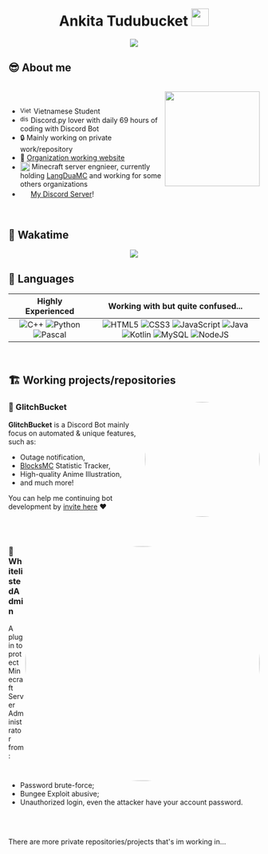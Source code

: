 <h1 align="center"><b>Ankita Tudubucket </b><img src="https://emoji.discadia.com/emojis/1db05588-c291-4e75-9248-9f87cadabd72.PNG" width="35"></h1>
<p align="center">
  <a href="https://github.com/DenverCoder1/readme-typing-svg"><img src="https://readme-typing-svg.herokuapp.com?font=Time+New+Roman&color=cyan&size=25&center=true&vCenter=true&width=600&height=100&lines=Minecraft+PvP+Enjoyer;Minecraft+Server+Engnieer;Discord+Bot+Developer;Providing+Automatic+Solution;Trying+to+learn+new+stuff"></a>
</p>
	
## 😎 **About me**

<div>
<br>
  
<img src="https://cdn.discordapp.com/attachments/982903208622034995/1071332066131722262/do-vu-mah-tu.png" width="190" align="right"/>

<br>

- <sub><img src="https://cdn.discordapp.com/attachments/1146791086682030159/1153953344403025980/vn.png" alt="Vietnamese Flag" width="23" height="17"/></sub> Vietnamese Student
- <sub><img src="https://cdn.discordapp.com/attachments/1146791086682030159/1153958933564755998/discordpy.png" alt="discordpy icon" width="17"/></sub> Discord.py lover with daily 69 hours of coding with Discord Bot
- 🔒 Mainly working on private work/repository
- 🥥 [Organization working website](https://langdua.net)
- <sub><img src="https://cdn.discordapp.com/attachments/967645916658036746/1071662340505882634/minecraft.png" alt="discordpy icon" width="19"/></sub> Minecraft server engnieer, currently holding [LangDuaMC](https://langdua.net) and working for some others organizations
- <img style="width:17px; height:auto;" src="https://cdn.discordapp.com/attachments/967645916658036746/1071615538339516478/636e0a6a49cf127bf92de1e2_icon_clyde_blurple_RGB.png"> [My Discord Server](https://langdua.net/discord)!

<br>

</div>

## 🛌 **Wakatime**
<div align="center">
<img src="https://wakatime.com/share/@tudubucket/21e51a7a-7378-4915-898a-eaa08e98be67.png" />
	
</div>

## 📑 **Languages**

| Highly Experienced | Working with but quite confused... |
| :---: | :---: |
| ![C++](https://img.shields.io/badge/C++%20-%2300599C.svg?style=for-the-badge&logo=c%2B%2B&logoColor=white) ![Python](https://img.shields.io/badge/Python%20-%2314354C.svg?style=for-the-badge&logo=python&logoColor=white) ![Pascal](https://img.shields.io/badge/Pascal-FE7A16?style=for-the-badge&logo=polars&logoColor=white) | ![HTML5](https://img.shields.io/badge/HTML5%20-%23E34F26.svg?style=for-the-badge&logo=html5&logoColor=white) ![CSS3](https://img.shields.io/badge/CSS%20-%231572B6.svg?style=for-the-badge&logo=css3&logoColor=white) ![JavaScript](https://img.shields.io/badge/JavaScript%20-%23F7DF1E.svg?style=for-the-badge&logo=javascript&logoColor=black) ![Java](https://img.shields.io/badge/Java%20-red.svg?style=for-the-badge&logo=openjdk&logoColor=black) ![Kotlin](https://img.shields.io/badge/Kotlin%20-purple.svg?style=for-the-badge&logo=kotlin&logoColor=white) ![MySQL](https://img.shields.io/badge/MySQL-00000F?style=for-the-badge&logo=mysql&logoColor=white) ![NodeJS](https://img.shields.io/badge/Node.js-43853D?style=for-the-badge&logo=node.js&logoColor=white) |
<br>

## 🏗️ **Working projects/repositories**
<div>
  <img src="https://cdn.discordapp.com/attachments/1096028188976619523/1120017495517036654/104169263_p1.png" height="auto" width="230" align="right" style="border-radius:50%"/>

### 🤖 GlitchBucket
**GlitchBucket** is a Discord Bot mainly focus on automated & unique features, such as: 
- Outage notification,
- [BlocksMC](https://blocksmc.com) Statistic Tracker,
- High-quality Anime Illustration,
- and much more!

You can help me continuing bot development by [invite here](https://discord.com/api/oauth2/authorize?client_id=1103932552701550622&permissions=52664888455159&scope=bot%20applications.commands) ❤
</div><br><br>
<div>
  <img src="https://cdn.discordapp.com/attachments/1146791086682030159/1154003612511502336/image.png" height="auto" width="470" align="right" style="border-radius:50%"/>

### 🛑 WhitelistedAdmin
A plugin to protect Minecraft Server Administrator from:
- Password brute-force;
- Bungee Exploit abusive;
- Unauthorized login, even the attacker have your account password.
</div><br><br>

There are more private repositories/projects that's im working in...
